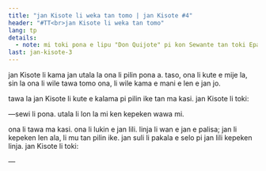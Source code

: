 ```yaml
---
title: "jan Kisote li weka tan tomo | jan Kisote #4"
header: "#TT<br>jan Kisote li weka tan tomo"
lang: tp
details:
  - note: mi toki pona e lipu "Don Quijote" pi kon Sewante tan toki Epanjo.
last: jan-kisote-3
---
```


jan Kisote li kama jan utala la ona li pilin pona a. taso, ona li kute e mije la, sin la ona li wile tawa tomo ona, li wile kama e mani e len e jan jo.

tawa la jan Kisote li kute e kalama pi pilin ike tan ma kasi. jan Kisote li toki:

—sewi li pona. utala li lon la mi ken kepeken wawa mi.

ona li tawa ma kasi. ona li lukin e jan lili. linja li wan e jan e palisa; jan li kepeken len ala, li mu tan pilin ike. jan suli li pakala e selo pi jan lili kepeken linja. jan Kisote li toki:

—